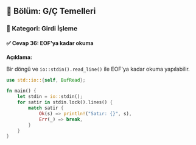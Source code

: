 ## 📘 Bölüm: G/Ç Temelleri  
### 🔹 Kategori: Girdi İşleme  
#### ✅ Cevap 36: EOF'ya kadar okuma

**Açıklama:**

Bir döngü ve `io::stdin().read_line()` ile EOF'ya kadar okuma yapılabilir.

```rust
use std::io::{self, BufRead};

fn main() {
    let stdin = io::stdin();
    for satir in stdin.lock().lines() {
        match satir {
            Ok(s) => println!("Satır: {}", s),
            Err(_) => break,
        }
    }
}
```
